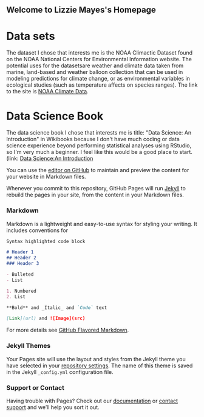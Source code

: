 ## Welcome to Lizzie Mayes's Homepage

# Data sets
The dataset I chose that interests me is the NOAA Climactic Dataset found on the NOAA National Centers for Environmental Information website. The potential uses for the datasetsare weather and climate data taken from marine, land-based and weather balloon collection that can be used in modeling predictions for climate change, or as environmental variables in ecological studies (such as temperature affects on species ranges).   The link to the site is [NOAA Climate Data](https://www.ncdc.noaa.gov/data-access). 

# Data Science Book
The data science book I chose that interests me is title: "Data Science: An Introduction" in Wikibooks because I don't have much coding or data science experience beyond performing statistical analyses using RStudio, so I'm very much a beginner. I feel like this would be a good place to start. (link: [Data Science:An Introduction](https://en.wikibooks.org/wiki/Data_Science:_An_Introduction)

You can use the [editor on GitHub](https://github.com/lizziemayes/lizziemayes.GitHub.io/edit/main/index.md) to maintain and preview the content for your website in Markdown files.

Whenever you commit to this repository, GitHub Pages will run [Jekyll](https://jekyllrb.com/) to rebuild the pages in your site, from the content in your Markdown files.

### Markdown

Markdown is a lightweight and easy-to-use syntax for styling your writing. It includes conventions for

```markdown
Syntax highlighted code block

# Header 1
## Header 2
### Header 3

- Bulleted
- List

1. Numbered
2. List

**Bold** and _Italic_ and `Code` text

[Link](url) and ![Image](src)
```

For more details see [GitHub Flavored Markdown](https://guides.github.com/features/mastering-markdown/).

### Jekyll Themes

Your Pages site will use the layout and styles from the Jekyll theme you have selected in your [repository settings](https://github.com/lizziemayes/lizziemayes.GitHub.io/settings/pages). The name of this theme is saved in the Jekyll `_config.yml` configuration file.

### Support or Contact

Having trouble with Pages? Check out our [documentation](https://docs.github.com/categories/github-pages-basics/) or [contact support](https://support.github.com/contact) and we’ll help you sort it out.
